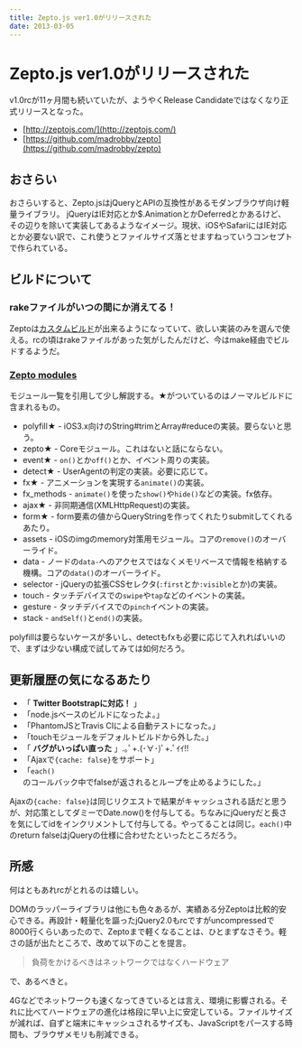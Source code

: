 ```yaml
---
title: Zepto.js ver1.0がリリースされた
date: 2013-03-05
---
```


# Zepto.js ver1.0がリリースされた

v1.0rcが11ヶ月間も続いていたが、ようやくRelease Candidateではなくなり正式リリースとなった。

- [http://zeptojs.com/](http://zeptojs.com/)
- [https://github.com/madrobby/zepto](https://github.com/madrobby/zepto)

## おさらい

おさらいすると、Zepto.jsはjQueryとAPIの互換性があるモダンブラウザ向け軽量ライブラリ。
jQueryはIE対応とか$.AnimationとかDeferredとかあるけど、その辺りを除いて実装してあるようなイメージ。現状、iOSやSafariにはIE対応とか必要ない訳で、これ使うとファイルサイズ落とせますねっていうコンセプトで作られている。

## ビルドについて

### rakeファイルがいつの間にか消えてる！

Zeptoは[カスタムビルド](https://github.com/madrobby/zepto#building)が出来るようになっていて、欲しい実装のみを選んで使える。rcの頃はrakeファイルがあった気がしたんだけど、今はmake経由でビルドするようだ。

### [Zepto modules](https://github.com/madrobby/zepto#zepto-modules)

モジュール一覧を引用して少し解説する。★がついているのはノーマルビルドに含まれるもの。

- polyfill★ - iOS3.x向けのString#trimとArray#reduceの実装。要らないと思う。
- zepto★ - Coreモジュール。これはないと話にならない。
- event★ - `on()`とか`off()`とか、イベント周りの実装。
- detect★ - UserAgentの判定の実装。必要に応じて。
- fx★ - アニメーションを実現する`animate()`の実装。
- fx_methods - `animate()`を使った`show()`や`hide()`などの実装。fx依存。
- ajax★ - 非同期通信(XMLHttpRequest)の実装。
- form★ - form要素の値からQueryStringを作ってくれたりsubmitしてくれるあたり。
- assets - iOSのimgのmemory対策用モジュール。コアの`remove()`のオーバーライド。
- data - ノードの`data-`へのアクセスではなくメモリベースで情報を格納する機構。コアの`data()`のオーバーライド。
- selector - jQueryの拡張CSSセレクタ(`:first`とか`:visible`とか)の実装。
- touch - タッチデバイスでの`swipe`や`tap`などのイベントの実装。
- gesture - タッチデバイスでの`pinch`イベントの実装。
- stack - `andSelf()`と`end()`の実装。

polyfillは要らないケースが多いし、detectもfxも必要に応じて入れればいいので、まずは少ない構成で試してみては如何だろう。

## 更新履歴の気になるあたり

- 「 **Twitter Bootstrapに対応！** 」
- 「node.jsベースのビルドになったよ。」
- 「PhantomJSとTravis CIによる自動テストになった。」
- 「touchモジュールをデフォルトビルドから外した。」
- 「 **バグがいっぱい直った** 」.｡ﾟ+.(･∀･)ﾟ+.ﾟｲｲ!!
- 「Ajaxで`{cache: false}`をサポート」
- 「`each()`のコールバック中でfalseが返されるとループを止めるようにした。」

Ajaxの`{cache: false}`は同じリクエストで結果がキャッシュされる話だと思うが、対応策としてダミーでDate.now()を付与してる。ちなみにjQueryだと長さを気にしてidをインクリメントして付与してる。やってることは同じ。`each()`中のreturn falseはjQueryの仕様に合わせたといったところだろう。

## 所感

何はともあれrcがとれるのは嬉しい。

DOMのラッパーライブラリは他にも色々あるが、実績ある分Zeptoは比較的安心できる。再設計・軽量化を謳ったjQuery2.0もrcですがuncompressedで8000行くらいあったので、Zeptoまで軽くなることは、ひとまずなさそう。軽さの話が出たところで、改めて以下のことを提言。

> 負荷をかけるべきはネットワークではなくハードウェア

で、あるべきと。

4Gなどでネットワークも速くなってきているとは言え、環境に影響される。それに比べてハードウェアの進化は格段に早い上に安定している。ファイルサイズが減れば、自ずと端末にキャッシュされるサイズも、JavaScriptをパースする時間も、ブラウザメモリも削減できる。
